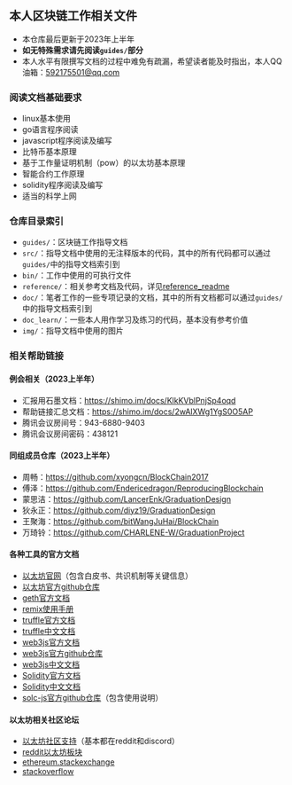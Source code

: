 ## 本人区块链工作相关文件
- 本仓库最后更新于2023年上半年
- **如无特殊需求请先阅读`guides/`部分**
- 本人水平有限撰写文档的过程中难免有疏漏，希望读者能及时指出，本人QQ油箱：592175501@qq.com
### 阅读文档基础要求
- linux基本使用
- go语言程序阅读
- javascript程序阅读及编写
- 比特币基本原理
- 基于工作量证明机制（pow）的以太坊基本原理
- 智能合约工作原理
- solidity程序阅读及编写
- 适当的科学上网
### 仓库目录索引
- `guides/`：区块链工作指导文档
- `src/`：指导文档中使用的无注释版本的代码，其中的所有代码都可以通过`guides/`中的指导文档索引到
- `bin/`：工作中使用的可执行文件
- `reference/`：相关参考文档及代码，详见[reference_readme](./reference/readme.md)
- `doc/`：笔者工作的一些专项记录的文档，其中的所有文档都可以通过`guides/`中的指导文档索引到
- `doc_learn/`：一些本人用作学习及练习的代码，基本没有参考价值
- `img/`：指导文档中使用的图片
### 相关帮助链接
#### 例会相关（2023上半年）
- 汇报用石墨文档：https://shimo.im/docs/KlkKVblPnjSp4oqd
- 帮助链接汇总文档：https://shimo.im/docs/2wAlXWg1YgS0O5AP
- 腾讯会议房间号：943-6880-9403
- 腾讯会议房间密码：438121
#### 同组成员仓库（2023上半年）
- 周畅：https://github.com/xyongcn/BlockChain2017
- 傅泽：https://github.com/Endericedragon/ReproducingBlockchain
- 蒙思洁：https://github.com/LancerEnk/GraduationDesign
- 狄永正：https://github.com/diyz19/GraduationDesign
- 王聚海：https://github.com/bitWangJuHai/BlockChain
- 万琦铃：https://github.com/CHARLENE-W/GraduationProject
#### 各种工具的官方文档
- [以太坊官网](https://ethereum.org/en/)（包含白皮书、共识机制等关键信息）
- [以太坊官方github仓库](https://github.com/ethereum)
- [geth官方文档](https://geth.ethereum.org/docs/getting-started)
- [remix使用手册](https://remix-ide.readthedocs.io/en/latest/index.html)
- [truffle官方文档](https://trufflesuite.com/docs/)
- [truffle中文文档](https://learnblockchain.cn/docs/truffle/quickstart.html)
- [web3js官方文档](https://web3js.readthedocs.io/en/v1.8.1/index.html)
- [web3js官方github仓库](https://github.com/web3/web3.js)
- [web3js中文文档](https://learnblockchain.cn/docs/web3.js/index.html)  
- [Solidity官方文档](https://docs.soliditylang.org/en/v0.8.17/)
- [Solidity中文文档](https://solidity-cn.readthedocs.io/zh/develop/index.html)  
- [solc-js官方github仓库](https://github.com/ethereum/solc-js)（包含使用说明）
#### 以太坊相关社区论坛
- [以太坊社区支持](https://ethereum.org/en/community/support/)（基本都在reddit和discord）
- [reddit以太坊板块](https://www.reddit.com/r/ethereum/)
- [ethereum.stackexchange](https://ethereum.stackexchange.com/)
- [stackoverflow](https://stackoverflow.com)